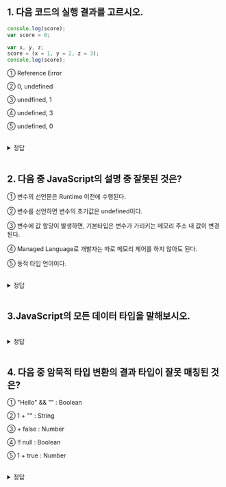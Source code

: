 ## 1. 다음 코드의 실행 결과를 고르시오.
```javascript
console.log(score);
var score = 0;

var x, y, z;
score = (x = 1, y = 2, z = 3);
console.log(score);
```

① Reference Error

② 0, undefined

③ unedfined, 1

④ undefined, 3

⑤ undefined, 0

<br/>
<details>
<summary>정답</summary>
<pre>
4번.
개발자 도구로 직접 찍어보자.<br/>
첫 번째는 변수의 호이스팅 및 초기화로 undefined가 출력된다.

`x = 1, y = 2, z = 3`가 표현식이며, 값이 z(3)이다.<br/>
따라서 두 번째는 3이  score에 할당되므로 3이 출력된다.
</pre>
</details>

<br/>

## 2. 다음 중 JavaScript의 설명 중 잘못된 것은?

① 변수의 선언문은 Runtime 이전에 수행된다.

② 변수를 선언하면 변수의 초기값은 undefined이다.

③ 변수에 값 할당이 발생하면, 기본타입은 변수가 가리키는 메모리 주소 내 값이 변경된다.

④ Managed Language로 개발자는 따로 메모리 제어를 하지 않아도 된다.

⑤ 동적 타입 언어이다.

<br/>
<details>
<summary>정답</summary>
<pre>
3번.<br/>
변수에 값이 할당되면 변수가 가리키는 메모리 주소값 자체가 변경된다.
</pre>
</details>

<br/>

## 3.JavaScript의 모든 데이터 타입을 말해보시오.
<br/>
<details>
<summary>정답</summary>
<pre>
Number, String, Boolean, null, undefined, Symbol, Object
</pre>
</details>

<br/>

## 4. 다음 중 암묵적 타입 변환의 결과 타입이 잘못 매칭된 것은?

① "Hello" && ""  : Boolean

② 1 + "" : String

③ + false : Number

④ !! null : Boolean

⑤ 1 + true : Number

<br/>
<details>
<summary>정답</summary>
<pre>
1번.<br/>
위의 표현식의 경우 마지막 평가된 피연산자가 결과 값이 되므로 값은 ''이다.
따라서 String 타입이다.
</pre>
</details>

